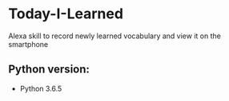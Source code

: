 # Today-I-Learned
Alexa skill to record newly learned vocabulary and view it on the smartphone

## Python version:
  - Python 3.6.5
